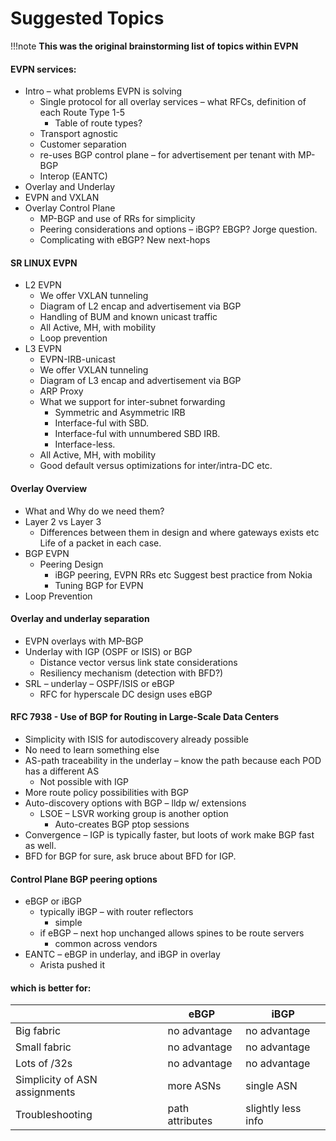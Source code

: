 # Suggested Topics

!!!note
	**This was the original brainstorming list of topics within EVPN**


#### EVPN services:

* Intro – what problems EVPN is solving
	* Single protocol for all overlay services – what RFCs, definition of each Route Type 1-5
		* Table of route types?
	* Transport agnostic
	* Customer separation
	* re-uses BGP control plane – for advertisement per tenant with MP-BGP
	* Interop (EANTC)
* Overlay and Underlay
* EVPN and VXLAN
* Overlay Control Plane 
	* MP-BGP and use of RRs for simplicity
	* Peering considerations and options – iBGP? EBGP? Jorge question.
	* Complicating with eBGP? New next-hops

#### SR LINUX EVPN

* L2 EVPN
	* We offer VXLAN tunneling
	* Diagram of L2 encap and advertisement via BGP
	* Handling of BUM and known unicast traffic
	* All Active, MH, with mobility
	* Loop prevention
* L3 EVPN 
	* EVPN-IRB-unicast
	* We offer VXLAN tunneling
	* Diagram of L3 encap and advertisement via BGP
	* ARP Proxy
	* What we support for inter-subnet forwarding
		* Symmetric and Asymmetric IRB
		* Interface-ful with SBD.
		* Interface-ful with unnumbered SBD IRB.
		* Interface-less.
	* All Active, MH, with mobility
	* Good default versus optimizations for inter/intra-DC etc. 


#### Overlay Overview

* What and Why do we need them?
* Layer 2 vs Layer 3 
	* Differences between them in design and where gateways exists etc  Life of a packet in each case.
* BGP EVPN
	* Peering Design
		* iBGP peering, EVPN RRs etc  Suggest best practice from Nokia
		* Tuning BGP for EVPN
* Loop Prevention


#### Overlay and underlay separation

* EVPN overlays with MP-BGP
* Underlay with IGP (OSPF or ISIS) or BGP
	* Distance vector versus link state considerations
	* Resiliency mechanism (detection with BFD?)
* SRL – underlay – OSPF/ISIS or eBGP
	* RFC for hyperscale DC design uses eBGP


#### RFC 7938 - Use of BGP for Routing in Large-Scale Data Centers

* Simplicity with ISIS for autodiscovery already possible 
* No need to learn something else 
* AS-path traceability in the underlay – know the path because each POD has a different AS
	* Not possible with IGP 
* More route policy possibilities with BGP
* Auto-discovery options with BGP – lldp w/ extensions
	* LSOE – LSVR working group is another option
		* Auto-creates BGP ptop sessions
* Convergence – IGP is typically faster, but loots of work make BGP fast as well. 
* BFD for BGP for sure, ask bruce about BFD for IGP. 


#### Control Plane BGP peering options
 
* eBGP or iBGP
	* typically iBGP – with router reflectors
		* simple
	* if eBGP – next hop unchanged allows spines to be route servers
		* common across vendors
* EANTC – eBGP in underlay, and iBGP in overlay
	* Arista pushed it

#### which is better for:

|                               | eBGP            | iBGP               |  
| ----------------------------- | --------------- | ------------------ |  
| Big fabric                    | no advantage    | no advantage       |  
| Small fabric                  | no advantage    | no advantage       |  
| Lots of /32s                  | no advantage    | no advantage       |  
| Simplicity of ASN assignments | more ASNs       | single ASN         |  
| Troubleshooting               | path attributes | slightly less info |  
